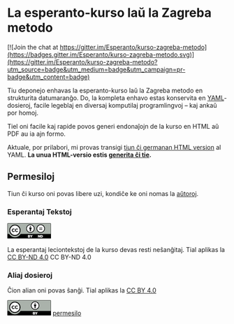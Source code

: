# La esperanto-kurso laŭ la Zagreba metodo

[![Join the chat at https://gitter.im/Esperanto/kurso-zagreba-metodo](https://badges.gitter.im/Esperanto/kurso-zagreba-metodo.svg)](https://gitter.im/Esperanto/kurso-zagreba-metodo?utm_source=badge&utm_medium=badge&utm_campaign=pr-badge&utm_content=badge)

Tiu deponejo enhavas la esperanto-kurso laŭ la Zagreba metodo en strukturita datumaranĝo. Do, la kompleta enhavo estas konservita en [YAML](https://en.wikipedia.org/wiki/YAML)-dosieroj, facile legeblaj en diversaj komputilaj programlingvoj – kaj ankaŭ por homoj.

Tiel oni facile kaj rapide povos generi endonaĵojn de la kurso en HTML aŭ PDF au ia ajn formo.

Aktuale, por prilabori, mi provas transigi [tiun ĉi germanan HTML version](http://www.esperantoland.org/de/kurs/index_alt.html) al YAML. **La unua HTML-versio estis [generita ĉi tie](http://esperanto.github.io/kurso-zagreba-metodo/html/output/).**

## Permesiloj

Tiun ĉi kurso oni povas libere uzi, kondiĉe ke oni nomas la [aŭtoroj](AUTHORS.md).

### Esperantaj Tekstoj

![permesilo](bildoj/by-nd.png) 

La esperantaj leciontekstoj de la kurso devas resti neŝanĝitaj. Tial aplikas la [CC BY-ND 4.0](enhavo/netradukenda/tekstoj/PERMESILO.md)
CC BY-ND 4.0

### Aliaj dosieroj

Ĉion alian oni povas ŝanĝi. Tial aplikas la [CC BY 4.0](PERMESILO.md)

![permesilo](bildoj/by.png) [permesilo](PERMESILO.md)
